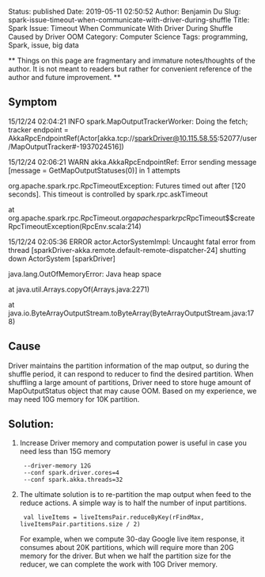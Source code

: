 Status: published
Date: 2019-05-11 02:50:52
Author: Benjamin Du
Slug: spark-issue-timeout-when-communicate-with-driver-during-shuffle
Title: Spark Issue: Timeout When Communicate With Driver During Shuffle Caused by Driver OOM
Category: Computer Science
Tags: programming, Spark, issue, big data

**
Things on this page are fragmentary and immature notes/thoughts of the author.
It is not meant to readers but rather for convenient reference of the author and future improvement.
**

## Symptom

15/12/24 02:04:21 INFO spark.MapOutputTrackerWorker: Doing the fetch; tracker endpoint = AkkaRpcEndpointRef(Actor[akka.tcp://sparkDriver@10.115.58.55:52077/user/MapOutputTracker#-1937024516])

15/12/24 02:06:21 WARN akka.AkkaRpcEndpointRef: Error sending message [message = GetMapOutputStatuses(0)] in 1 attempts

org.apache.spark.rpc.RpcTimeoutException: Futures timed out after [120 seconds]. This timeout is controlled by spark.rpc.askTimeout

at org.apache.spark.rpc.RpcTimeout.org$apache$spark$rpc$RpcTimeout$$createRpcTimeoutException(RpcEnv.scala:214)



15/12/24 02:05:36 ERROR actor.ActorSystemImpl: Uncaught fatal error from thread [sparkDriver-akka.remote.default-remote-dispatcher-24] shutting down ActorSystem [sparkDriver]

java.lang.OutOfMemoryError: Java heap space

at java.util.Arrays.copyOf(Arrays.java:2271)

at java.io.ByteArrayOutputStream.toByteArray(ByteArrayOutputStream.java:178)



## Cause 
  
Driver maintains the partition information of the map output, 
so during the shuffle period, 
it can respond to reducer to find the desired partition. 
When shuffling a large amount of partitions, Driver need to store huge amount of MapOutputStatus object that may cause OOM. 
Based on my experience, we may need 10G memory for 10K partition. 

## Solution:

1. Increase Driver memory and computation power is useful in case you need less than 15G memory 

        --driver-memory 12G
        --conf spark.driver.cores=4 
        --conf spark.akka.threads=32 

2. The ultimate solution is to re-partition the map output when feed to the reduce actions. 
    A simple way is to half the number of input partitions.

        val liveItems = liveItemsPair.reduceByKey(rFindMax, liveItemsPair.partitions.size / 2)

    For example, 
    when we compute 30-day Google live item response, 
    it consumes about 20K partitions, 
    which will require more than 20G memory for the driver. 
    But when we half the partition size for the reducer, 
    we can complete the work with 10G Driver memory.
